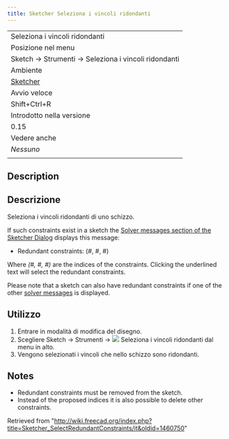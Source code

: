 ```yaml
---
title: Sketcher Seleziona i vincoli ridondanti
---
```

|  |
| --- |
| Seleziona i vincoli ridondanti |
| Posizione nel menu |
| Sketch → Strumenti → Seleziona i vincoli ridondanti |
| Ambiente |
| [Sketcher](/Sketcher_Workbench/it "Sketcher Workbench/it") |
| Avvio veloce |
| Shift+Ctrl+R |
| Introdotto nella versione |
| 0.15 |
| Vedere anche |
| *Nessuno* |
|  |

## Description

## Descrizione

Seleziona i vincoli ridondanti di uno schizzo.

If such constraints exist in a sketch the [Solver messages section of the Sketcher Dialog](/Sketcher_Dialog#Solver_messages "Sketcher Dialog") displays this message:

* Redundant constraints: (#, #, #)

Where *(#, #, #)* are the indices of the constraints. Clicking the underlined text will select the redundant constraints.

Please note that a sketch can also have redundant constraints if one of the other [solver messages](/Sketcher_Dialog#Solver_messages "Sketcher Dialog") is displayed.

## Utilizzo

1. Entrare in modalità di modifica del disegno.
2. Scegliere  Sketch →  Strumenti → ![](/images/Sketcher_SelectRedundantConstraints.png) Seleziona i vincoli ridondanti dal menu in alto.
3. Vengono selezionati i vincoli che nello schizzo sono ridondanti.

## Notes

* Redundant constraints must be removed from the sketch.
* Instead of the proposed indices it is also possible to delete other constraints.

Retrieved from "<http://wiki.freecad.org/index.php?title=Sketcher_SelectRedundantConstraints/it&oldid=1460750>"